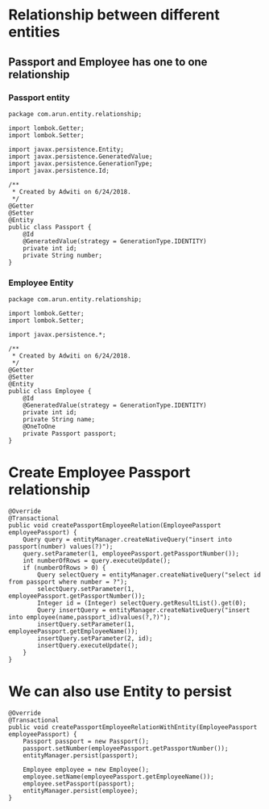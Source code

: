 # Relationship between different entities


## Passport and Employee has one to one relationship

### Passport entity

    package com.arun.entity.relationship;
    
    import lombok.Getter;
    import lombok.Setter;
    
    import javax.persistence.Entity;
    import javax.persistence.GeneratedValue;
    import javax.persistence.GenerationType;
    import javax.persistence.Id;
    
    /**
     * Created by Adwiti on 6/24/2018.
     */
    @Getter
    @Setter
    @Entity
    public class Passport {
        @Id
        @GeneratedValue(strategy = GenerationType.IDENTITY)
        private int id;
        private String number;
    }

### Employee Entity

    package com.arun.entity.relationship;
    
    import lombok.Getter;
    import lombok.Setter;
    
    import javax.persistence.*;
    
    /**
     * Created by Adwiti on 6/24/2018.
     */
    @Getter
    @Setter
    @Entity
    public class Employee {
        @Id
        @GeneratedValue(strategy = GenerationType.IDENTITY)
        private int id;
        private String name;
        @OneToOne
        private Passport passport;
    }

# Create Employee Passport relationship

    @Override
    @Transactional
    public void createPassportEmployeeRelation(EmployeePassport employeePassport) {
        Query query = entityManager.createNativeQuery("insert into passport(number) values(?)");
        query.setParameter(1, employeePassport.getPassportNumber());
        int numberOfRows = query.executeUpdate();
        if (numberOfRows > 0) {
            Query selectQuery = entityManager.createNativeQuery("select id from passport where number = ?");
            selectQuery.setParameter(1, employeePassport.getPassportNumber());
            Integer id = (Integer) selectQuery.getResultList().get(0);
            Query insertQuery = entityManager.createNativeQuery("insert into employee(name,passport_id)values(?,?)");
            insertQuery.setParameter(1, employeePassport.getEmployeeName());
            insertQuery.setParameter(2, id);
            insertQuery.executeUpdate();
        }
    }

# We can also use Entity to persist 

    @Override
    @Transactional
    public void createPassportEmployeeRelationWithEntity(EmployeePassport employeePassport) {
        Passport passport = new Passport();
        passport.setNumber(employeePassport.getPassportNumber());
        entityManager.persist(passport);
    
        Employee employee = new Employee();
        employee.setName(employeePassport.getEmployeeName());
        employee.setPassport(passport);
        entityManager.persist(employee);
    }